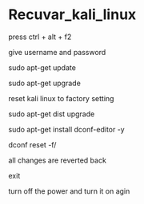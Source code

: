# Recuvar_kali_linux



press ctrl + alt + f2


give username and password

sudo apt-get update

sudo apt-get upgrade

reset kali linux to factory setting

sudo apt-get dist upgrade

sudo apt-get install dconf-editor -y

dconf reset -f/

all changes are reverted back

exit

turn off the power and turn it on agin


